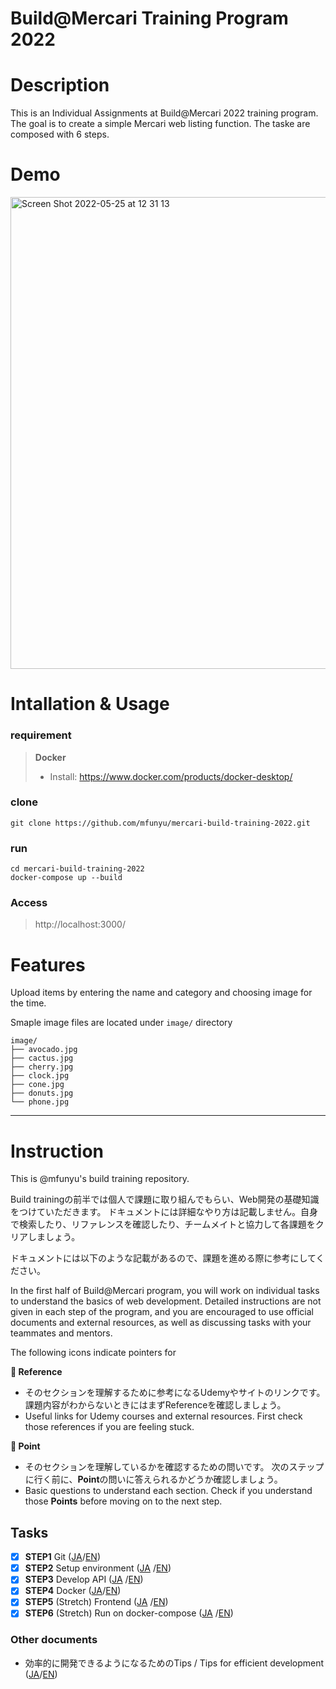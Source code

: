 # Build@Mercari Training Program 2022

# Description

This is an Individual Assignments at Build@Mercari 2022 training program.<br>
The goal is to create a simple Mercari web listing function.
The taske are composed with 6 steps.

# Demo
<img width="755" alt="Screen Shot 2022-05-25 at 12 31 13" src="https://user-images.githubusercontent.com/60470877/170173956-a6c8a069-53a2-4a99-aff4-a28e02321991.png">



# Intallation & Usage
### requirement
> **Docker**
>  - Install: https://www.docker.com/products/docker-desktop/

### clone
```
git clone https://github.com/mfunyu/mercari-build-training-2022.git
```
### run
```
cd mercari-build-training-2022
docker-compose up --build
```
### Access
> http://localhost:3000/

# Features

Upload items by entering the name and category and choosing image for the time.

Smaple image files are located under `image/` directory
```
image/
├── avocado.jpg
├── cactus.jpg
├── cherry.jpg
├── clock.jpg
├── cone.jpg
├── donuts.jpg
└── phone.jpg
```

---
# Instruction
This is @mfunyu's build training repository.

Build trainingの前半では個人で課題に取り組んでもらい、Web開発の基礎知識をつけていただきます。
ドキュメントには詳細なやり方は記載しません。自身で検索したり、リファレンスを確認したり、チームメイトと協力して各課題をクリアしましょう。

ドキュメントには以下のような記載があるので、課題を進める際に参考にしてください。

In the first half of Build@Mercari program, you will work on individual tasks to understand the basics of web development. Detailed instructions are not given in each step of the program, and you are encouraged to use official documents and external resources, as well as discussing tasks with your teammates and mentors.

The following icons indicate pointers for 

**:book: Reference**

* そのセクションを理解するために参考になるUdemyやサイトのリンクです。課題内容がわからないときにはまずReferenceを確認しましょう。
* Useful links for Udemy courses and external resources. First check those references if you are feeling stuck.

**:beginner: Point**

* そのセクションを理解しているかを確認するための問いです。 次のステップに行く前に、**Point**の問いに答えられるかどうか確認しましょう。
* Basic questions to understand each section. Check if you understand those **Points** before moving on to the next step.

## Tasks

- [x] **STEP1** Git ([JA](document/step1.ja.md)/[EN](document/step1.en.md))
- [x] **STEP2** Setup environment ([JA](document/step2.ja.md)
  /[EN](document/step2.en.md))
- [x] **STEP3** Develop API ([JA](document/step3.ja.md)
  /[EN](document/step3.en.md))
- [x] **STEP4** Docker ([JA](document/step4.ja.md)/[EN](document/step4.en.md))
- [x] **STEP5** (Stretch) Frontend ([JA](document/step5.ja.md)
  /[EN](document/step5.en.md))
- [x] **STEP6** (Stretch)  Run on docker-compose ([JA](document/step6.ja.md)
  /[EN](document/step6.en.md))

### Other documents

- 効率的に開発できるようになるためのTips / Tips for efficient development ([JA](document/tips.ja.md)/[EN](document/tips.en.md))

